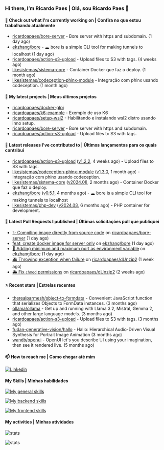 ### Hi there, I’m Ricardo Paes | Olá, sou Ricardo Paes 👋 

#### 👷 Check out what I'm currently working on | Confira no que estou trabalhando atualmente

- [ricardoapaes/bore-server](https://github.com/ricardoapaes/bore-server) - Bore server with https and subdomain. (1 day ago)
- [ekzhang/bore](https://github.com/ekzhang/bore) - 🕳 bore is a simple CLI tool for making tunnels to localhost (1 day ago)
- [ricardoapaes/action-s3-upload](https://github.com/ricardoapaes/action-s3-upload) - Upload files to S3 with tags. (4 weeks ago)
- [likesistemas/sistema-core](https://github.com/likesistemas/sistema-core) - Container Docker que faz o deploy. (1 month ago)
- [likesistemas/codeception-phinx-module](https://github.com/likesistemas/codeception-phinx-module) - Integração com phinx usando codeception. (1 month ago)

#### 🌱 My latest projects | Meus últimos projetos

- [ricardoapaes/docker-glpi](https://github.com/ricardoapaes/docker-glpi)
- [ricardoapaes/k6-example](https://github.com/ricardoapaes/k6-example) - Exemplo de uso K6
- [ricardoapaes/setup-wsl2](https://github.com/ricardoapaes/setup-wsl2) - Habilitando e instalando wsl2 distro usando inno setup.
- [ricardoapaes/bore-server](https://github.com/ricardoapaes/bore-server) - Bore server with https and subdomain.
- [ricardoapaes/action-s3-upload](https://github.com/ricardoapaes/action-s3-upload) - Upload files to S3 with tags.

#### 🔭 Latest releases I've contributed to | Últimos lançamentos para os quais contribuí

- [ricardoapaes/action-s3-upload](https://github.com/ricardoapaes/action-s3-upload) ([v1.2.2](https://github.com/ricardoapaes/action-s3-upload/releases/tag/v1.2.2), 4 weeks ago) - Upload files to S3 with tags.
- [likesistemas/codeception-phinx-module](https://github.com/likesistemas/codeception-phinx-module) ([v1.3.0](https://github.com/likesistemas/codeception-phinx-module/releases/tag/v1.3.0), 1 month ago) - Integração com phinx usando codeception.
- [likesistemas/sistema-core](https://github.com/likesistemas/sistema-core) ([v2024.08](https://github.com/likesistemas/sistema-core/releases/tag/v2024.08), 2 months ago) - Container Docker que faz o deploy.
- [ekzhang/bore](https://github.com/ekzhang/bore) ([v0.5.1](https://github.com/ekzhang/bore/releases/tag/v0.5.1), 4 months ago) - 🕳 bore is a simple CLI tool for making tunnels to localhost
- [likesistemas/php-dev](https://github.com/likesistemas/php-dev) ([v2024.03](https://github.com/likesistemas/php-dev/releases/tag/v2024.03), 6 months ago) - PHP container for development.

#### 🔨 Latest Pull Requests I published | Últimas solicitações pull que publiquei

- [✨ Compiling image directly from source code](https://github.com/ricardoapaes/bore-server/pull/2) on [ricardoapaes/bore-server](https://github.com/ricardoapaes/bore-server) (1 day ago)
- [feat: create docker image for server only](https://github.com/ekzhang/bore/pull/137) on [ekzhang/bore](https://github.com/ekzhang/bore) (1 day ago)
- [🔧 Adding minimum and maximum port as environment variable](https://github.com/ekzhang/bore/pull/136) on [ekzhang/bore](https://github.com/ekzhang/bore) (1 day ago)
- [🚑️ Throwing exception when failure](https://github.com/ricardoapaes/dUnzip2/pull/5) on [ricardoapaes/dUnzip2](https://github.com/ricardoapaes/dUnzip2) (1 week ago)
- [🚑️ Fix `chmod` permissions](https://github.com/ricardoapaes/dUnzip2/pull/4) on [ricardoapaes/dUnzip2](https://github.com/ricardoapaes/dUnzip2) (2 weeks ago)

#### ⭐ Recent stars | Estrelas recentes

- [therealparmesh/object-to-formdata](https://github.com/therealparmesh/object-to-formdata) - Convenient JavaScript function that serializes Objects to FormData instances. (3 months ago)
- [ollama/ollama](https://github.com/ollama/ollama) - Get up and running with Llama 3.2, Mistral, Gemma 2, and other large language models. (3 months ago)
- [ricardoapaes/action-s3-upload](https://github.com/ricardoapaes/action-s3-upload) - Upload files to S3 with tags. (3 months ago)
- [fudan-generative-vision/hallo](https://github.com/fudan-generative-vision/hallo) - Hallo: Hierarchical Audio-Driven Visual Synthesis for Portrait Image Animation (3 months ago)
- [wandb/openui](https://github.com/wandb/openui) - OpenUI let&#39;s you describe UI using your imagination, then see it rendered live. (5 months ago)

#### 📫 How to reach me | Como chegar até mim

[![Linkedin](https://img.shields.io/badge/LinkedIn-0077B5?style=for-the-badge&logo=linkedin&logoColor=white)](https://www.linkedin.com/in/ricardo-paes-5039ba4b)

#### My Skills | Minhas habilidades

[![My general skills](https://skillicons.dev/icons?i=linux,bash,git,docker,aws,gcp,kubernetes,githubactions,nginx,sentry,vim,vscode)](https://skillicons.dev)

[![My backend skills](https://skillicons.dev/icons?i=php,java,nodejs,go,kotlin,ts,laravel,androidstudio)](https://skillicons.dev)

[![My frontend skills](https://skillicons.dev/icons?i=webpack,react,angular,js,html,css,jquery)](https://skillicons.dev)

#### My activities | Minhas atividades

![stats](https://github-readme-stats.vercel.app/api?username=ricardoapaes&show_icons=true&hide_title=false&count_private=true&theme=radical&border_color=000000)

![stats](https://github-readme-stats.vercel.app/api/top-langs/?username=ricardoapaes&layout=compact&langs_count=16&theme=radical&&count_private=true&border_color=000000)